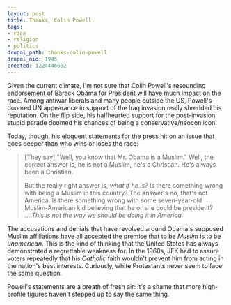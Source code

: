 ```yaml
--- 
layout: post
title: Thanks, Colin Powell.
tags: 
- race
- religion
- politics
drupal_path: thanks-colin-powell
drupal_nid: 1945
created: 1224446602
---
```

Given the current climate, I'm not sure that Colin Powell's resounding endorsement of Barack Obama for President will have much impact on the race. Among antiwar liberals and many people outside the US, Powell's doomed UN appearance in support of the Iraq invasion really shredded his reputation. On the flip side, his halfhearted support for the post-invasion stupid parade doomed his chances of being a conservative/neocon icon.

Today, though, his eloquent statements for the press hit on an issue that goes deeper than who wins or loses the race:

<blockquote>[They say] "Well, you know that Mr. Obama is a Muslim." Well, the correct answer is, he is not a Muslim, he's a Christian. He's always been a Christian.

But the really right answer is, <em>what if he is?</em> Is there something wrong with being a Muslim in this country? The answer's no, that's not America. Is there something wrong with some seven-year-old Muslim-American kid believing that he or she could be president? ....<em>This is not the way we should be doing it in America.</em></blockquote>

The accusations and denials that have revolved around Obama's supposed Muslim affiliations have all accepted the premise that to be <em>Muslim</em> is to be <em>unamerican</em>. This is the kind of thinking that the United States has always demonstrated a regrettable weakness for. In the 1960s, JFK had to assure voters repeatedly that his <em>Catholic</em> faith wouldn't prevent him from acting in the nation's best interests. Curiously, white Protestants never seem to face the same question.

Powell's statements are a breath of fresh air: it's a shame that more high-profile figures haven't stepped up to say the same thing.

